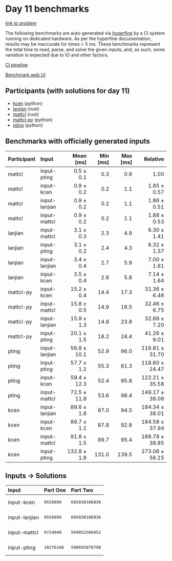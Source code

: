 # Day 11 benchmarks

[link to problem](https://adventofcode.com/2023/day/11)

The following benchmarks are auto-generated via
[hyperfine](https://github.com/sharkdp/hyperfine) by a CI system running on
dedicated hardware. As per the hyperfine documentation, results may be
inaccurate for times < 5 ms. These benchmarks represent the total time to read,
parse, and solve the given inputs, and, as such, some variation is expected due
to IO and other factors.

[CI pipeline](http://ci.papercode.net:8080/teams/main/pipelines/aoc2023)

[Benchmark web UI](https://aoc.ancalagon.black)


## Participants (with solutions for day 11)

- [kcen](https://github.com/kcen/aoc2023) (python)
- [lanjian](https://github.com/lanjian/aoc-2023) (rust)
- [mattcl](https://github.com/mattcl/aoc2023) (rust)
- [mattcl-py](https://github.com/mattcl/aoc2023-py) (python)
- [pting](https://github.com/pting/aoc2023) (python)


## Benchmarks with officially generated inputs

| Participant | Input | Mean [ms] | Min [ms] | Max [ms] | Relative |
|:---|:---|---:|---:|---:|---:|
| mattcl | input-pting | 0.5 ± 0.1 | 0.3 | 0.9 | 1.00 |
| mattcl | input-kcen | 0.9 ± 0.2 | 0.2 | 1.1 | 1.85 ± 0.57 |
| mattcl | input-lanjian | 0.9 ± 0.2 | 0.2 | 1.1 | 1.86 ± 0.51 |
| mattcl | input-mattcl | 0.9 ± 0.2 | 0.2 | 1.1 | 1.88 ± 0.53 |
| lanjian | input-mattcl | 3.1 ± 0.3 | 2.3 | 4.9 | 6.30 ± 1.41 |
| lanjian | input-pting | 3.1 ± 0.2 | 2.4 | 4.3 | 6.32 ± 1.37 |
| lanjian | input-lanjian | 3.4 ± 0.4 | 2.7 | 5.9 | 7.00 ± 1.61 |
| lanjian | input-kcen | 3.5 ± 0.4 | 2.8 | 5.8 | 7.14 ± 1.64 |
| mattcl-py | input-kcen | 15.2 ± 0.4 | 14.4 | 17.3 | 31.36 ± 6.48 |
| mattcl-py | input-mattcl | 15.8 ± 0.5 | 14.9 | 18.5 | 32.46 ± 6.75 |
| mattcl-py | input-lanjian | 15.9 ± 1.3 | 14.8 | 23.8 | 32.66 ± 7.20 |
| mattcl-py | input-pting | 20.1 ± 1.5 | 18.2 | 24.4 | 41.26 ± 9.01 |
| pting | input-lanjian | 56.8 ± 10.1 | 52.9 | 96.0 | 116.81 ± 31.70 |
| pting | input-pting | 57.7 ± 1.2 | 55.3 | 61.3 | 118.60 ± 24.47 |
| pting | input-kcen | 59.4 ± 12.3 | 52.4 | 95.8 | 122.21 ± 35.58 |
| pting | input-mattcl | 72.5 ± 11.8 | 53.6 | 98.4 | 149.17 ± 39.08 |
| kcen | input-lanjian | 89.6 ± 1.8 | 87.0 | 94.5 | 184.34 ± 38.01 |
| kcen | input-kcen | 89.7 ± 1.1 | 87.8 | 92.8 | 184.58 ± 37.94 |
| kcen | input-mattcl | 91.8 ± 1.5 | 89.7 | 95.4 | 188.78 ± 38.85 |
| kcen | input-pting | 132.8 ± 1.8 | 131.0 | 139.5 | 273.06 ± 56.15 |


## Inputs -> Solutions

| Input | Part One | Part Two |
|:---|:---|:---|
|input-kcen|<pre>9556896</pre>|<pre>685038186836</pre>|
|input-lanjian|<pre>9556896</pre>|<pre>685038186836</pre>|
|input-mattcl|<pre>9724940</pre>|<pre>569052586852</pre>|
|input-pting|<pre>10276166</pre>|<pre>598693078798</pre>|